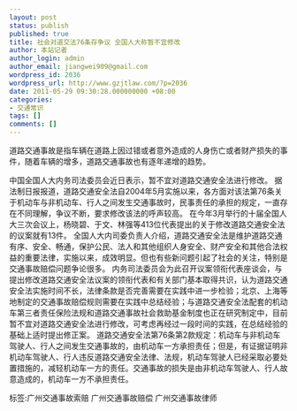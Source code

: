 ```yaml
---
layout: post
status: publish
published: true
title: 社会对道交法76条存争议 全国人大称暂不宜修改
author: 本站记者
author_login: admin
author_email: jiangwei909@gmail.com
wordpress_id: 2036
wordpress_url: http://www.gzjtlaw.com/?p=2036
date: 2011-05-29 09:30:28.000000000 +08:00
categories:
- 交通常识
tags: []
comments: []
---
```

道路交通事故是指车辆在道路上因过错或者意外造成的人身伤亡或者财产损失的事件，随着车辆的增多，道路交通事故也有逐年递增的趋势。中国全国人大内务司法委员会近日表示，暂不宜对道路交通安全法进行修改。 据法制日报报道，道路交通安全法自2004年5月实施以来，各方面对该法第76条关于机动车与非机动车、行人之间发生交通事故时，民事责任的承担的规定，一直存在不同理解，争议不断，要求修改该法的呼声较高。 在今年3月举行的十届全国人大三次会议上，杨晓碧、于文、林强等413位代表提出的关于修改道路交通安全法的议案就有13件。 全国人大内司委负责人介绍，道路交通安全法是维护道路交通有序、安全、畅通，保护公民、法人和其他组织人身安全、财产安全和其他合法权益的重要法律，实施以来，成效明显。但也有些新问题引起了社会的关注，特别是交通事故赔偿问题争论很多。 内务司法委员会为此召开议案领衔代表座谈会，与提出修改道路交通安全法议案的领衔代表和有关部门基本取得共识，认为道路交通安全法实施时间不长，法律条款是否完善需要在实践中进一步检验；北京、上海等地制定的交通事故赔偿规则需要在实践中总结经验；与道路交通安全法配套的机动车第三者责任保险法规和道路交通事故社会救助基金制度也正在研究制定中，目前暂不宜对道路交通安全法进行修改，可考虑再经过一段时间的实践，在总结经验的基础上适时提出修正案。 道路交通安全法第76条第2款规定：机动车与非机动车驾驶人、行人之间发生交通事故的，由机动车一方承担责任；但是，有证据证明非机动车驾驶人、行人违反道路交通安全法律、法规，机动车驾驶人已经采取必要处置措施的，减轻机动车一方的责任。交通事故的损失是由非机动车驾驶人、行人故意造成的，机动车一方不承担责任。标签:广州交通事故索赔 广州交通事故赔偿 广州交通事故律师
